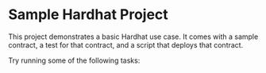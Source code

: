 # Sample Hardhat Project

This project demonstrates a basic Hardhat use case. It comes with a sample contract, a test for that contract, and a script that deploys that contract.

Try running some of the following tasks:


